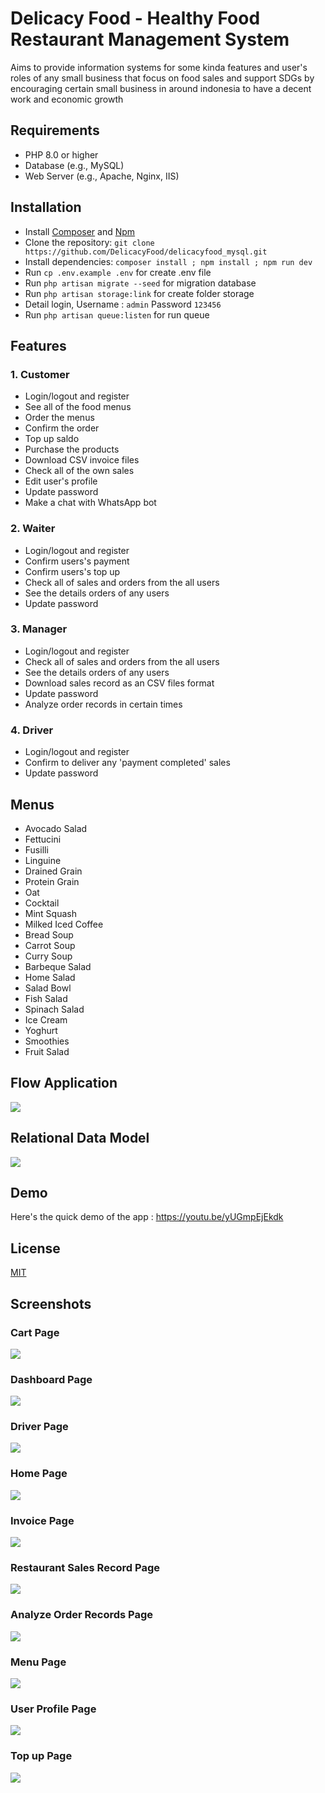 
# Delicacy Food - Healthy Food Restaurant Management System

Aims to provide information systems for some kinda features and user's roles of any small business that focus on food sales and support SDGs by encouraging certain small business in around indonesia to have a decent work and economic growth


## Requirements

- PHP 8.0 or higher
- Database (e.g., MySQL)
- Web Server (e.g., Apache, Nginx, IIS)


## Installation

* Install [Composer](https://getcomposer.org/download) and [Npm](https://nodejs.org/en/download)
* Clone the repository: `git clone https://github.com/DelicacyFood/delicacyfood_mysql.git`
* Install dependencies: `composer install ; npm install ; npm run dev`
* Run `cp .env.example .env` for create .env file
* Run `php artisan migrate --seed` for migration database
* Run `php artisan storage:link` for create folder storage
* Detail login, Username : `admin` Password `123456`
* Run `php artisan queue:listen` for run queue
    

## Features

### 1. Customer
- Login/logout and register
- See all of the food menus
- Order the menus
- Confirm the order
- Top up saldo
- Purchase the products
- Download CSV invoice files
- Check all of the own sales
- Edit user's profile
- Update password
- Make a chat with WhatsApp bot

### 2. Waiter
- Login/logout and register 
- Confirm users's payment
- Confirm users's top up
- Check all of sales and orders from the all users
- See the details orders of any users
- Update password

### 3. Manager
- Login/logout and register 
- Check all of sales and orders from the all users
- See the details orders of any users
- Download sales record as an CSV files format
- Update password
- Analyze order records in certain times

### 4. Driver
- Login/logout and register 
- Confirm to deliver any 'payment completed' sales
- Update password
  
## Menus
- Avocado Salad
- Fettucini
- Fusilli
- Linguine
- Drained Grain
- Protein Grain
- Oat
- Cocktail
- Mint Squash
- Milked Iced Coffee
- Bread Soup 
- Carrot Soup
- Curry Soup
- Barbeque Salad
- Home Salad
- Salad Bowl
- Fish Salad
- Spinach Salad
- Ice Cream
- Yoghurt
- Smoothies
- Fruit Salad

## Flow Application
<img src="https://github.com/DelicacyFood/delicacyfood_mysql/blob/master/public/image-readme/data-flow.png" />

## Relational Data Model 
<img src="https://github.com/DelicacyFood/delicacyfood_mysql/blob/master/public/image-readme/relational-data-model.png" />

## Demo

Here's the quick demo of the app :
https://youtu.be/yUGmpEjEkdk


## License

[MIT](https://choosealicense.com/licenses/mit/)

## Screenshots

### Cart Page
<img src="https://github.com/DelicacyFood/delicacyfood_mysql/blob/master/public/image-readme/cart-page.png" />

### Dashboard Page
<img src="https://github.com/DelicacyFood/delicacyfood_mysql/blob/master/public/image-readme/dashboard-page.png" />

### Driver Page
<img src="https://github.com/DelicacyFood/delicacyfood_mysql/blob/master/public/image-readme/driver-page.png" />

### Home Page
<img src="https://github.com/DelicacyFood/delicacyfood_mysql/blob/master/public/image-readme/home-page.png" />

### Invoice Page
<img src="https://github.com/DelicacyFood/delicacyfood_mysql/blob/master/public/image-readme/invoice-page.png" />

### Restaurant Sales Record Page
<img src="https://github.com/DelicacyFood/delicacyfood_mysql/blob/master/public/image-readme/manager-1.png" />

### Analyze Order Records Page
<img src="https://github.com/DelicacyFood/delicacyfood_mysql/blob/master/public/image-readme/manager-2.png" />

### Menu Page
<img src="https://github.com/DelicacyFood/delicacyfood_mysql/blob/master/public/image-readme/menu-page.png" />

### User Profile Page
<img src="https://github.com/DelicacyFood/delicacyfood_mysql/blob/master/public/image-readme/profile-page.png" />

### Top up Page
<img src="https://github.com/DelicacyFood/delicacyfood_mysql/blob/master/public/image-readme/top-up-page.png" />